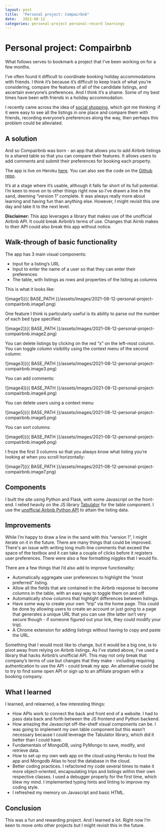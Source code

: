 ```yaml
---
layout: post
title:  "Personal project: Compairbnb"
date:   2021-08-12
categories: personal-project personal-record learnings
---
```


# Personal project: Compairbnb

What follows serves to bookmark a project that I’ve been working on for a few months.

I’ve often found it difficult to coordinate booking holiday accommodations with friends. I think it’s because it’s difficult to keep track of what you’re considering, compare the features of all of the candidate listings, and ascertain everyone’s preferences. And I think it’s a shame. Some of my best times have been with friends in a holiday accommodation.

I recently came across the idea of [social shopping](https://en.wikipedia.org/wiki/Social_shopping), which got me thinking: if it were easy to see all the listings in one place and compare them with friends, recording everyone’s preferences along the way, then perhaps this problem could be alleviated.

## A solution

And so Compairbnb was born - an app that allows you to add Airbnb listings to a shared table so that you can compare their features. It allows users to add comments and submit their preferences for booking each property.

The app is live on Heroku [here](https://compairbnb.herokuapp.com/public). You can also see the code on the [Github repo](https://github.com/jbertscher/compairbnb/).

It’s at a stage where it’s usable, although it falls far short of its full potential. I’m keen to move on to other things right now so I’ve drawn a line in the sand, deeming “version 1” complete. It was always really more about learning and having fun than anything else. However, I might revisit this one day and take it to the next level.

**Disclaimer:** This app leverages a library that makes use of the unofficial Airbnb API. It could break Airbnb’s terms of use. Changes that Airnb makes to their API could also break this app without notice.

## Walk-through of basic functionality

The app has 3 main visual components:

- Input for a listing’s URL
- Input to enter the name of a user so that they can enter their preferences
- The table, with listings as rows and properties of the listing as columns

This is what it looks like:

![image1]({{ BASE_PATH }}/assets/images/2021-08-12-personal-project-compairbnb.image1.png)

One feature I think is particularly useful is its ability to parse out the number of each bed type specified:

![image2]({{ BASE_PATH }}/assets/images/2021-08-12-personal-project-compairbnb.image2.png)

You can delete listings by clicking on the red “x” on the left-most column. You can toggle column visibility using the context menu of the second column:

![image3]({{ BASE_PATH }}/assets/images/2021-08-12-personal-project-compairbnb.image3.png)

You can add comments:

![image4]({{ BASE_PATH }}/assets/images/2021-08-12-personal-project-compairbnb.image4.png)

You can delete users using a context menu:

![image5]({{ BASE_PATH }}/assets/images/2021-08-12-personal-project-compairbnb.image5.png)

You can sort columns:

![image6]({{ BASE_PATH }}/assets/images/2021-08-12-personal-project-compairbnb.image6.png)

I froze the first 3 columns so that you always know what listing you’re looking at when you scroll horizontally:

![image7]({{ BASE_PATH }}/assets/images/2021-08-12-personal-project-compairbnb.image7.png)

## Components

I built the site using Python and Flask, with some Javascript on the front-end. I relied heavily on the JS library [Tabulator](http://tabulator.info/) for the table component. I use the [unofficial Airbnb Python API](https://github.com/nderkach/airbnb-python) to attain the listing data.

## Improvements

While I’m happy to draw a line in the sand with this “version 1”, I might iterate on it in the future. There are many things that could be improved. There's an issue with writing long multi-line comments that exceed the space of the textbox and it can take a couple of clicks before it registers user preferences. There were also a few formatting niggles that I would fix.

There are a few things that I’d also add to improve functionality:

- Automatically aggregate user preferences to highlight the “most preferred” listing.
- Allow all the fields that are contained in the Airbnb response to become columns in the table, with an easy way to toggle them on and off
- Automatically show columns that highlight differences between listings.
- Have some way to create your own “trip” via the home page. This could be done by allowing users to create an account or just going to a page that generates a unique URL that you can use (the latter isn’t very secure though - if someone figured out your link, they could modify your trip).
- A Chrome extension for adding listings without having to copy and paste the URL.

Something that I would most like to change, but it would be a big one, is to pivot away from relying on Airbnb listings. As I’ve stated above, I’ve used a library that hacks Airbnb’s unofficial API. This may not only break that company’s terms of use but changes that they make - including requiring authentication to use the API - could break my app. An alternative could be to try to find some open API or sign up to an affiliate program with a booking company.

## What I learned

I learned, and relearned, a few interesting things:

- How APIs work to connect the back and front end of a website. I had to pass data back and forth between the JS frontend and Python backend.
- How amazing the Javascript off-the-shelf visual components can be. I was going to implement my own table component but this wasn’t necessary because I could leverage the Tabulator library, which did it better than I could have.
- Fundamentals of MongoDB, using PyMongo to save, modify, and retrieve data.
- How to set up my own web app on the cloud using Heroku to host the app and Mongodb Atlas to host the database in the cloud.
- Better coding practices. I refactored my code several times to make it more object-oriented, encapsulating trips and listings within their own respective classes. I used a debugger properly for the first time, which blew my mind. I implemented typing hints and linting to improve my coding style.
- I refreshed my memory on Javascript and basic HTML.

## Conclusion

This was a fun and rewarding project. And I learned a lot. Right now I’m keen to move onto other projects but I might revisit this in the future.
